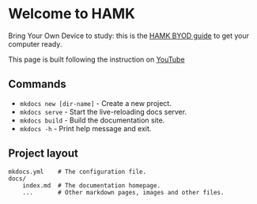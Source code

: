 # Welcome to HAMK

Bring Your Own Device to study: this is the <a href="https://hamk-business-information-technology.github.io/os/" target="_blank">HAMK BYOD guide</a> to get your computer ready.

This page is built following the instruction on <a href="https://www.youtube.com/watch?v=Q-YA_dA8C20" target="_blank">YouTube</a>

## Commands

* `mkdocs new [dir-name]` - Create a new project.
* `mkdocs serve` - Start the live-reloading docs server.
* `mkdocs build` - Build the documentation site.
* `mkdocs -h` - Print help message and exit.

## Project layout

    mkdocs.yml    # The configuration file.
    docs/
        index.md  # The documentation homepage.
        ...       # Other markdown pages, images and other files.
